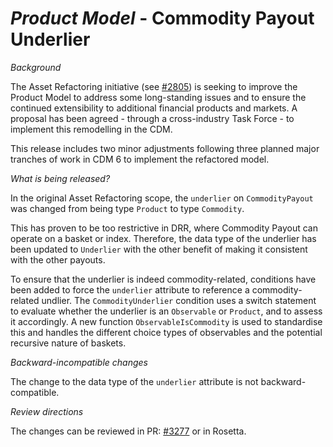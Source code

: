 # _Product Model_ - Commodity Payout Underlier

_Background_

The Asset Refactoring initiative (see [#2805](https://github.com/finos/common-domain-model/issue/2805)) is seeking to improve the Product Model to address some long-standing issues and to ensure the continued extensibility to additional financial products and markets. A proposal has been agreed - through a cross-industry Task Force - to implement this remodelling in the CDM.

This release includes two minor adjustments following three planned major tranches of work in CDM 6 to implement the refactored model.

_What is being released?_

In the original Asset Refactoring scope, the `underlier` on `CommodityPayout` was changed from being type `Product` to type `Commodity`.

This has proven to be too restrictive in DRR, where Commodity Payout can operate on a basket or index. Therefore, the data type of the underlier has been updated to `Underlier` with the other benefit of making it consistent with the other payouts.

To ensure that the underlier is indeed commodity-related, conditions have been added to force the `underlier` attribute to reference a commodity-related undlier.  The `CommodityUnderlier` condition uses a switch statement to evaluate whether the underlier is an `Observable` or `Product`, and to assess it accordingly.  A new function `ObservableIsCommodity` is used to standardise this and handles the different choice types of observables and the potential recursive nature of baskets.

_Backward-incompatible changes_

The change to the data type of the `underlier` attribute is not backward-compatible.

_Review directions_

The changes can be reviewed in PR: [#3277](https://github.com/finos/common-domain-model/pull/3277) or in Rosetta.

